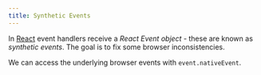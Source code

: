 ```yaml
---
title: Synthetic Events
---
```


In [React](/Knowledge/React/index.md) event handlers receive a _React Event object_ - these are known as _synthetic events_. The goal is to fix some browser inconsistencies.

We can access the underlying browser events with `event.nativeEvent`.
